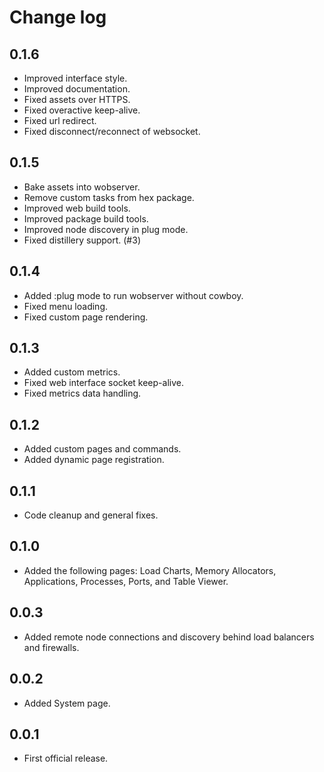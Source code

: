 # Change log

## 0.1.6

* Improved interface style.
* Improved documentation.
* Fixed assets over HTTPS.
* Fixed overactive keep-alive.
* Fixed url redirect.
* Fixed disconnect/reconnect of websocket.


## 0.1.5

* Bake assets into wobserver.
* Remove custom tasks from hex package.
* Improved web build tools.
* Improved package build tools.
* Improved node discovery in plug mode.
* Fixed distillery support. (#3)

## 0.1.4

* Added :plug mode to run wobserver without cowboy.
* Fixed menu loading.
* Fixed custom page rendering.


## 0.1.3

* Added custom metrics.
* Fixed web interface socket keep-alive.
* Fixed metrics data handling.


## 0.1.2

* Added custom pages and commands.
* Added dynamic page registration.


## 0.1.1

* Code cleanup and general fixes.


## 0.1.0

* Added the following pages: Load Charts, Memory Allocators, Applications, Processes, Ports, and Table Viewer.


## 0.0.3

* Added remote node connections and discovery behind load balancers and firewalls.


## 0.0.2

* Added System page.


## 0.0.1

* First official release.
